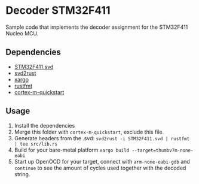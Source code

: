 # Decoder STM32F411
Sample code that implements the decoder assignment for the STM32F411 Nucleo MCU.

## Dependencies
* [STM32F411.svd](https://github.com/nikhilkalige/stm32f411/blob/master/svd/STM32F411.svd)
* [svd2rust](https://docs.rs/svd2rust/0.11.4/svd2rust/)
* [xargo](https://github.com/japaric/xargo)
* [rustfmt](https://github.com/rust-lang-nursery/rustfmt)
* [cortex-m-quickstart](https://github.com/japaric/cortex-m-quickstart)

## Usage
1. Install the dependencies
2. Merge this folder with `cortex-m-quickstart`, exclude this file.
3. Generate headers from the .svd: `svd2rust -i STM32F411.svd | rustfmt | tee src/lib.rs` 
4. Build for your bare-metal platform `xargo build --target=thumbv7m-none-eabi`
5. Start up OpenOCD for your target, connect with `arm-none-eabi-gdb` and `continue` to see the amount of cycles used together with the decoded string.
